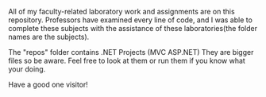 All of my faculty-related laboratory work and assignments are on this repository. Professors have examined every line of code, and I was able to complete these subjects with the assistance of these laboratories(the folder names are the subjects).

The "repos" folder contains .NET Projects (MVC ASP.NET) They are bigger files so be aware. Feel free to look at them or run them if you know what your doing. 

Have a good one visitor!

